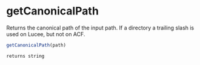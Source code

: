 # getCanonicalPath

Returns the canonical path of the input path. If a directory a trailing slash is used on Lucee, but not on ACF.

```javascript
getCanonicalPath(path)
```

```javascript
returns string
```
